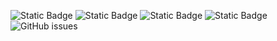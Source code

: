 ![Static Badge](https://img.shields.io/badge/blacklists-60-000000) ![Static Badge](https://img.shields.io/badge/blacklisted-2944930-cc0000) ![Static Badge](https://img.shields.io/badge/whitelisted-2242-00CC00) ![Static Badge](https://img.shields.io/badge/streaming_blacklist-28106-000000) ![GitHub issues](https://img.shields.io/github/issues/fabriziosalmi/blacklists)
